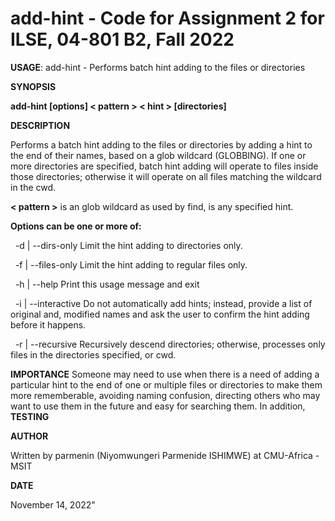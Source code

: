 # add-hint - Code for Assignment 2 for ILSE, 04-801 B2, Fall 2022
    
__USAGE__: add-hint - Performs batch hint adding to the files or directories

 __SYNOPSIS__
 
 __add-hint [options] < pattern > < hint > [directories]__
    
 __DESCRIPTION__
    
Performs a batch hint adding to the files or directories by adding a hint to the end of their names, based on a glob wildcard (GLOBBING). If one or more directories are specified, batch hint adding will operate to files inside those directories; otherwise it will operate on all files matching the wildcard in the cwd.
    
 __< pattern >__ is an glob wildcard as used by find, <hint> is any specified hint.
    
__Options can be one or more of:__
    
&nbsp; -d | --dirs-only          Limit the hint adding to directories only.
    
&nbsp; -f | --files-only         Limit the hint adding to regular files only.
    
&nbsp; -h | --help               Print this usage message and exit
    
&nbsp; -i | --interactive        Do not automatically add hints; instead, provide a list of original and, 
                                 modified names and ask the user to confirm the hint adding before it happens.
    
&nbsp; -r | --recursive          Recursively descend directories; otherwise,
                                 processes only files in the directories specified, or cwd.
    
__IMPORTANCE__
Someone may need to use when there is a need of adding a particular hint to the end of one or multiple files or directories to make them more rememberable, avoiding naming confusion, directing others who may want to use them in the future and easy for searching them. In addition, 
__TESTING__

 
    
 __AUTHOR__
    
 Written by parmenin (Niyomwungeri Parmenide ISHIMWE) at CMU-Africa - MSIT 
    
 __DATE__
    
 November 14, 2022" 

